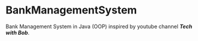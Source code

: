 # BankManagementSystem
Bank Management System in Java (OOP) inspired by youtube channel ***Tech with Bob***.
